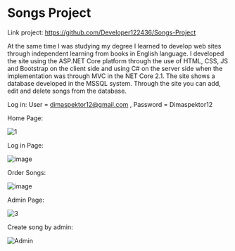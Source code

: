 # Songs Project

Link project: https://github.com/Developer122436/Songs-Project

At the same time I was studying my degree I learned to develop web sites through independent learning from books in English language. I developed the site using the ASP.NET Core platform through the use of HTML, CSS, JS and Bootstrap on the client side and using C# on the server side when the implementation was through MVC in the NET Core 2.1. The site shows a database developed in the MSSQL system. Through the site you can add, edit and delete songs from the database.

Log in: User = dimaspektor12@gmail.com , Password = Dimaspektor12

Home Page:

![1](https://user-images.githubusercontent.com/51830348/63217465-918c9f00-c14f-11e9-9c47-672f38d16160.JPG)

Log in Page:

![image](https://user-images.githubusercontent.com/51830348/59842017-411ae000-935e-11e9-9b48-359dbdc7fbe7.png)

Order Songs:

![image](https://user-images.githubusercontent.com/51830348/59842501-57756b80-935f-11e9-9d10-ef2b542e413a.png)

Admin Page:

![3](https://user-images.githubusercontent.com/26526551/59967970-028e4c80-953b-11e9-901d-f23ec053da1c.JPG)

Create song by admin:

![Admin](https://user-images.githubusercontent.com/51830348/63208973-b5b29680-c0e3-11e9-8b94-54bdae5cb0d6.JPG)


